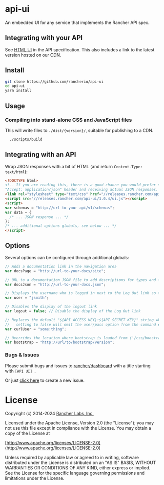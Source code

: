 api-ui
========

An embedded UI for any service that implements the Rancher API spec.

Integrating with your API
-------
See [HTML UI](https://github.com/rancherio/api-spec/blob/master/specification.md#html-ui) in the API specification.  This also includes a link to the latest version hosted on our CDN.

Install
--------
```bash
git clone https://github.com/rancherio/api-ui
cd api-ui
yarn install
```

Usage
--------

### Compiling into stand-alone CSS and JavaScript files
This will write files to `./dist/{version}/`, suitable for publishing to a CDN.

```bash
  ./scripts/build
```

Integrating with an API
--------
Wrap JSON responses with a bit of HTML (and return `Content-Type: text/html`):
```html
<!DOCTYPE html>
<!-- If you are reading this, there is a good chance you would prefer sending an
"Accept: application/json" header and receiving actual JSON responses. -->
<link rel="stylesheet" type="text/css" href="//releases.rancher.com/api-ui/1.0.4/ui.css" />
<script src="//releases.rancher.com/api-ui/1.0.4/ui.js"></script>
<script>
var schemas = "http://url-to-your-api/v1/schemas";
var data = {
  /* ... JSON response ... */
};
/* ... additional options globals, see below ... */
</script>
```

Options
------
Several options can be configured through additional globals:

```javascript
// Adds a documentation link in the navigation area
var docsPage = "http://url-to-your-docs/site";

// URL to a documentation JSON file to add descriptions for types and fields.
var docsJson = "http://url-to-your-docs.json";

// Displays the username who is logged in next to the Log Out link so the user knows who you think they are
var user = "jsmith";

// Disables the display of the logout link
var logout = false; // Disable the display of the Log Out link

// Replaces the default "${API_ACCESS_KEY}:${API_SECRET_KEY}" string when displaying cURL commands.
//   setting to false will omit the user/pass option from the command entirely.
var curlUser = "some:thing";

// Overrides the location where bootstrap is loaded from ('/css/boostrap.min.css' and '/js/bootstrap.min.js' will be appended to this)
var bootstrap = "http://url/to/bootstrap/version";
```

### Bugs & Issues
Please submit bugs and issues to [rancher/dashboard](//github.com/rancher/dashboard/issues) with a title starting with `[API UI] `.

Or just [click here](//github.com/rancher/dashboard/issues/new?title=%5BAPI%20UI%5D%20) to create a new issue.

# License

Copyright (c) 2014-2024 [Rancher Labs, Inc.](http://rancher.com)

Licensed under the Apache License, Version 2.0 (the "License");
you may not use this file except in compliance with the License.
You may obtain a copy of the License at

[http://www.apache.org/licenses/LICENSE-2.0](http://www.apache.org/licenses/LICENSE-2.0)

Unless required by applicable law or agreed to in writing, software
distributed under the License is distributed on an "AS IS" BASIS,
WITHOUT WARRANTIES OR CONDITIONS OF ANY KIND, either express or implied.
See the License for the specific language governing permissions and
limitations under the License.